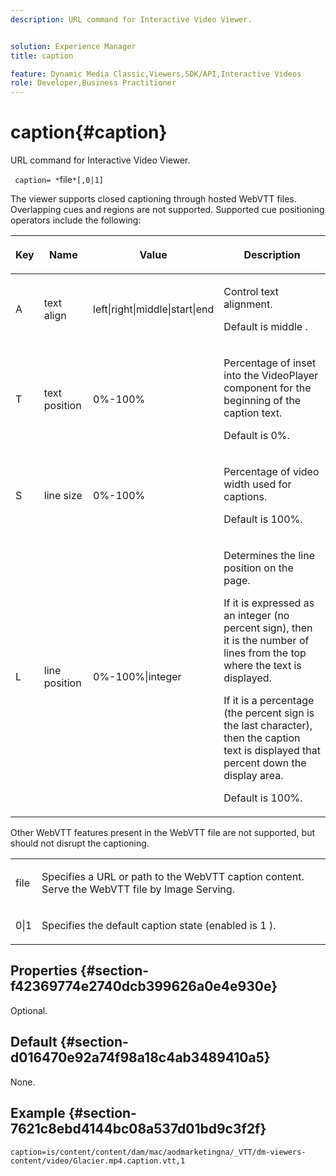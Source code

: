 ```yaml
---
description: URL command for Interactive Video Viewer.


solution: Experience Manager
title: caption

feature: Dynamic Media Classic,Viewers,SDK/API,Interactive Videos
role: Developer,Business Practitioner
---
```


# caption{#caption}

URL command for Interactive Video Viewer.

 ` caption= *`file`*[,0|1]`

The viewer supports closed captioning through hosted WebVTT files. Overlapping cues and regions are not supported. Supported cue positioning operators include the following: 

<table id="table_62D89A06EC9E4E7983D1F26A2C85A621"> 
 <thead> 
  <tr> 
   <th colname="col1" class="entry"> <p>Key </p> </th> 
   <th colname="col2" class="entry"> <p>Name </p> </th> 
   <th colname="col3" class="entry"> <p>Value </p> </th> 
   <th colname="col4" class="entry"> <p>Description </p> </th> 
  </tr> 
 </thead>
 <tbody> 
  <tr> 
   <td colname="col1"> <p> <span class="codeph"> A </span> </p> </td> 
   <td colname="col2"> <p>text align </p> </td> 
   <td colname="col3"> <p> <span class="codeph"> left|right|middle|start|end </span> </p> </td> 
   <td colname="col4"> <p> Control text alignment. </p> <p>Default is <span class="codeph"> middle </span>. </p> </td> 
  </tr> 
  <tr> 
   <td colname="col1"> <p> <span class="codeph"> T </span> </p> </td> 
   <td colname="col2"> <p>text position </p> </td> 
   <td colname="col3"> <p> 0%-100% </p> </td> 
   <td colname="col4"> <p> Percentage of inset into the VideoPlayer component for the beginning of the caption text. </p> <p>Default is 0%. </p> </td> 
  </tr> 
  <tr> 
   <td colname="col1"> <p> <span class="codeph"> S </span> </p> </td> 
   <td colname="col2"> <p>line size </p> </td> 
   <td colname="col3"> <p> 0%-100% </p> </td> 
   <td colname="col4"> <p> Percentage of video width used for captions. </p> <p>Default is 100%. </p> </td> 
  </tr> 
  <tr> 
   <td colname="col1"> <p> <span class="codeph"> L </span> </p> </td> 
   <td colname="col2"> <p>line position </p> </td> 
   <td colname="col3"> <p> 0%-100%|integer </p> </td> 
   <td colname="col4"> <p> Determines the line position on the page. </p> <p>If it is expressed as an integer (no percent sign), then it is the number of lines from the top where the text is displayed. </p> <p>If it is a percentage (the percent sign is the last character), then the caption text is displayed that percent down the display area. </p> <p>Default is 100%. </p> </td> 
  </tr> 
 </tbody> 
</table>

Other WebVTT features present in the WebVTT file are not supported, but should not disrupt the captioning. 

<table id="table_A5BB1C08DA4B425DBD0356C7D3693E75"> 
 <tbody> 
  <tr> 
   <td colname="col1"> <p> <span class="codeph"> <span class="varname"> file </span> </span> </p> </td> 
   <td colname="col2"> <p> Specifies a URL or path to the WebVTT caption content. Serve the WebVTT file by Image Serving. </p> </td> 
  </tr> 
  <tr> 
   <td colname="col1"> <p> <span class="codeph"> 0|1 </span> </p> </td> 
   <td colname="col2"> <p> Specifies the default caption state (enabled is <span class="codeph"> 1 </span>). </p> </td> 
  </tr> 
 </tbody> 
</table>

## Properties {#section-f42369774e2740dcb399626a0e4e930e}

Optional.

## Default {#section-d016470e92a74f98a18c4ab3489410a5}

None.

## Example {#section-7621c8ebd4144bc08a537d01bd9c3f2f}

```
caption=is/content/content/dam/mac/aodmarketingna/_VTT/dm-viewers-content/video/Glacier.mp4.caption.vtt,1
```

